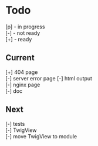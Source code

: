 # Todo

[p] - in progress  
[-] - not ready  
[+] - ready  

## Current

[+] 404 page  
[-] server error page
    [-] html output  
    [-] nginx page  
    [-] doc  

## Next

[-] tests  
    [-] TwigView  
[-] move TwigView to module  
